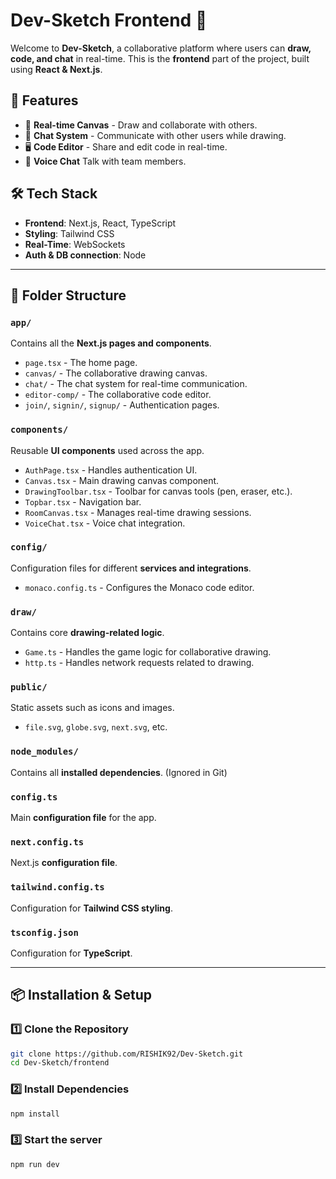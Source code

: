 # Dev-Sketch Frontend 🎨

Welcome to **Dev-Sketch**, a collaborative platform where users can **draw, code, and chat** in real-time. This is the **frontend** part of the project, built using **React & Next.js**.

## 🚀 Features
- 🎨 **Real-time Canvas** - Draw and collaborate with others.
- 💬 **Chat System** - Communicate with other users while drawing.
- 🖥️ **Code Editor** - Share and edit code in real-time.
- 🎤 **Voice Chat** Talk with team members.

## 🛠️ Tech Stack
- **Frontend**: Next.js, React, TypeScript
- **Styling**: Tailwind CSS
- **Real-Time**: WebSockets
- **Auth & DB connection**: Node

---

## 📂 Folder Structure

### `app/`
Contains all the **Next.js pages and components**.  
- `page.tsx` - The home page.
- `canvas/` - The collaborative drawing canvas.
- `chat/` - The chat system for real-time communication.
- `editor-comp/` - The collaborative code editor.
- `join/`, `signin/`, `signup/` - Authentication pages.

### `components/`
Reusable **UI components** used across the app.
- `AuthPage.tsx` - Handles authentication UI.
- `Canvas.tsx` - Main drawing canvas component.
- `DrawingToolbar.tsx` - Toolbar for canvas tools (pen, eraser, etc.).
- `Topbar.tsx` - Navigation bar.
- `RoomCanvas.tsx` - Manages real-time drawing sessions.
- `VoiceChat.tsx` - Voice chat integration.

### `config/`
Configuration files for different **services and integrations**.
- `monaco.config.ts` - Configures the Monaco code editor.

### `draw/`
Contains core **drawing-related logic**.
- `Game.ts` - Handles the game logic for collaborative drawing.
- `http.ts` - Handles network requests related to drawing.

### `public/`
Static assets such as icons and images.
- `file.svg`, `globe.svg`, `next.svg`, etc.

### `node_modules/`
Contains all **installed dependencies**. (Ignored in Git)

### `config.ts`
Main **configuration file** for the app.

### `next.config.ts`
Next.js **configuration file**.

### `tailwind.config.ts`
Configuration for **Tailwind CSS styling**.

### `tsconfig.json`
Configuration for **TypeScript**.

---

## 📦 Installation & Setup

### 1️⃣ Clone the Repository
```sh
git clone https://github.com/RISHIK92/Dev-Sketch.git
cd Dev-Sketch/frontend
```

### 2️⃣ Install Dependencies
```sh
npm install
```
### 3️⃣ Start the server
```sh
npm run dev
```
